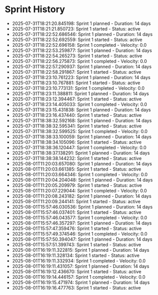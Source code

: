 # Sprint History

- 2025-07-31T18:21:20.845198: Sprint 1 planned - Duration: 14 days
- 2025-07-31T18:21:21.850723: Sprint 1 started - Status: active
- 2025-07-31T18:22:52.686546: Sprint 1 planned - Duration: 14 days
- 2025-07-31T18:22:52.692559: Sprint 1 started - Status: active
- 2025-07-31T18:22:52.696158: Sprint 1 completed - Velocity: 0.0
- 2025-07-31T18:22:53.259877: Sprint 1 planned - Duration: 14 days
- 2025-07-31T18:22:54.265273: Sprint 1 started - Status: active
- 2025-07-31T18:22:56.275873: Sprint 1 completed - Velocity: 0.0
- 2025-07-31T18:22:57.290937: Sprint 1 planned - Duration: 14 days
- 2025-07-31T18:22:58.291867: Sprint 1 started - Status: active
- 2025-07-31T18:23:10.761223: Sprint 1 planned - Duration: 14 days
- 2025-07-31T18:23:10.767881: Sprint 1 started - Status: active
- 2025-07-31T18:23:10.773131: Sprint 1 completed - Velocity: 0.0
- 2025-07-31T18:23:11.388811: Sprint 1 planned - Duration: 14 days
- 2025-07-31T18:23:12.394467: Sprint 1 started - Status: active
- 2025-07-31T18:23:14.405033: Sprint 1 completed - Velocity: 0.0
- 2025-07-31T18:23:15.431838: Sprint 1 planned - Duration: 14 days
- 2025-07-31T18:23:16.437440: Sprint 1 started - Status: active
- 2025-07-31T18:38:32.592168: Sprint 1 planned - Duration: 14 days
- 2025-07-31T18:38:32.595341: Sprint 1 started - Status: active
- 2025-07-31T18:38:32.599525: Sprint 1 completed - Velocity: 0.0
- 2025-07-31T18:38:33.100059: Sprint 1 planned - Duration: 14 days
- 2025-07-31T18:38:34.105096: Sprint 1 started - Status: active
- 2025-07-31T18:38:36.120447: Sprint 1 completed - Velocity: 0.0
- 2025-07-31T18:38:37.138291: Sprint 1 planned - Duration: 14 days
- 2025-07-31T18:38:38.144232: Sprint 1 started - Status: active
- 2025-08-01T11:20:03.657080: Sprint 1 planned - Duration: 14 days
- 2025-08-01T11:20:03.661385: Sprint 1 started - Status: active
- 2025-08-01T11:20:03.664346: Sprint 1 completed - Velocity: 0.0
- 2025-08-01T11:20:04.204048: Sprint 1 planned - Duration: 14 days
- 2025-08-01T11:20:05.209979: Sprint 1 started - Status: active
- 2025-08-01T11:20:07.229044: Sprint 1 completed - Velocity: 0.0
- 2025-08-01T11:20:08.243182: Sprint 1 planned - Duration: 14 days
- 2025-08-01T11:20:09.244141: Sprint 1 started - Status: active
- 2025-08-01T15:57:46.030536: Sprint 1 planned - Duration: 14 days
- 2025-08-01T15:57:46.037401: Sprint 1 started - Status: active
- 2025-08-01T15:57:46.043577: Sprint 1 completed - Velocity: 0.0
- 2025-08-01T15:57:46.357297: Sprint 1 planned - Duration: 14 days
- 2025-08-01T15:57:47.359476: Sprint 1 started - Status: active
- 2025-08-01T15:57:49.374546: Sprint 1 completed - Velocity: 0.0
- 2025-08-01T15:57:50.394047: Sprint 1 planned - Duration: 14 days
- 2025-08-01T15:57:51.399743: Sprint 1 started - Status: active
- 2025-08-01T16:19:11.322815: Sprint 1 planned - Duration: 14 days
- 2025-08-01T16:19:11.328134: Sprint 1 started - Status: active
- 2025-08-01T16:19:11.332934: Sprint 1 completed - Velocity: 0.0
- 2025-08-01T16:19:11.431057: Sprint 1 planned - Duration: 14 days
- 2025-08-01T16:19:12.436670: Sprint 1 started - Status: active
- 2025-08-01T16:19:14.446157: Sprint 1 completed - Velocity: 0.0
- 2025-08-01T16:19:15.471974: Sprint 1 planned - Duration: 14 days
- 2025-08-01T16:19:16.477763: Sprint 1 started - Status: active
